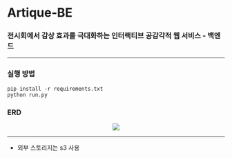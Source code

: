 # Artique-BE

### 전시회에서 감상 효과를 극대화하는 인터랙티브 공감각적 웹 서비스 - 백엔드

---

### 실행 방법

```
pip install -r requirements.txt
python run.py
```


### ERD

<p align="center">
  <img src="https://github.com/user-attachments/assets/56efb007-5568-4b0d-aeef-2e711186f364">
</p>


---

* 외부 스토리지는 s3 사용

